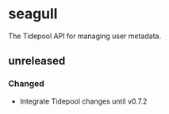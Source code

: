 # seagull

The Tidepool API for managing user metadata.

## unreleased

### Changed

- Integrate Tidepool changes until v0.7.2


